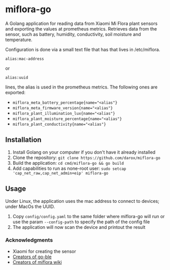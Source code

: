# miflora-go

A Golang application for reading data from Xiaomi Mi Flora plant sensors and exporting the values
at prometheus metrics. Retrieves data from the sensor, such as battery, humidity, conductivity, soil
moisture and temperature.

Configuration is done via a small text file that has that lives in /etc/miflora.

    alias:mac-address

or

    alias:uuid

lines, the alias is used in the prometheus metrics. The following ones are exported:

* `miflora_meta_battery_percentage{name="<alias"}`
* `miflora_meta_firmware_version{name="<alias"}`
* `miflora_plant_illumination_lux{name="<alias"}`
* `miflora_plant_moisture_percentage{name="<alias"}`
* `miflora_plant_conductivity{name="<alias"}`

## Installation

1. Install Golang on your computer if you don't have it already installed
2. Clone the repository: `git clone https://github.com/darox/miflora-go`
3. Build the application: `cd cmd/miflora-go && go build`
4. Add capabilities to run as none-root user: `sudo setcap 'cap_net_raw,cap_net_admin+eip' miflora-go`

## Usage

Under Linux, the application uses the mac address to connect to devices; under MacOs the UUID.

1. Copy `config/config.yaml` to the same folder where miflora-go will run or use the param `--config-path` to specify the path of the config file
2. The application will now scan the device and printout the result

### Acknowledgments

- Xiaomi for creating the sensor
- [Creators of go-ble](https://github.com/go-ble/ble)
- [Creators of miflora wiki](https://github.com/ChrisScheffler/miflora/wiki/The-Basics)
